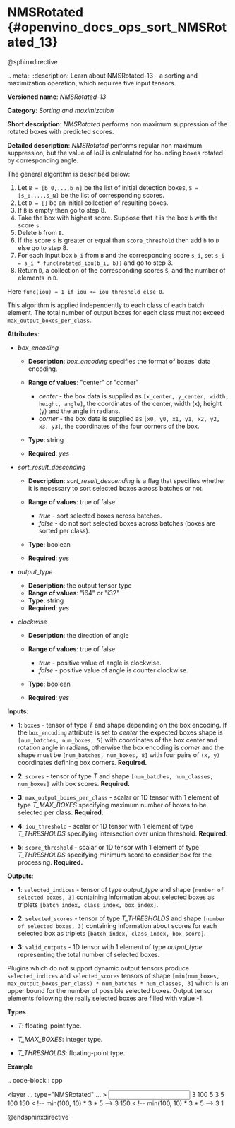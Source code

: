 # NMSRotated {#openvino_docs_ops_sort_NMSRotated_13}

@sphinxdirective

.. meta::
  :description: Learn about NMSRotated-13 - a sorting and maximization
                operation, which requires five input tensors.

**Versioned name**: *NMSRotated-13*

**Category**: *Sorting and maximization*

**Short description**: *NMSRotated* performs non maximum suppression of the rotated boxes with predicted scores.

**Detailed description**: *NMSRotated* performs regular non maximum suppression, but the value of IoU is calculated for bounding boxes rotated by corresponding angle.

The general algorithm is described below:

1.  Let ``B = [b_0,...,b_n]`` be the list of initial detection boxes, ``S = [s_0,...,s_N]`` be  the list of corresponding scores.
2.  Let ``D = []`` be an initial collection of resulting boxes.
3.  If ``B`` is empty then go to step 8.
4.  Take the box with highest score. Suppose that it is the box ``b`` with the score ``s``.
5.  Delete ``b`` from ``B``.
6.  If the score ``s`` is greater or equal than ``score_threshold``  then add ``b`` to ``D`` else go to step 8.
7.  For each input box ``b_i`` from ``B`` and the corresponding score ``s_i``, set ``s_i = s_i * func(rotated_iou(b_i, b))`` and go to step 3.
8.  Return ``D``, a collection of the corresponding scores ``S``, and the number of elements in ``D``.

Here ``func(iou) = 1 if iou <= iou_threshold else 0``.

This algorithm is applied independently to each class of each batch element. The total number of output boxes for each class must not exceed ``max_output_boxes_per_class``.

**Attributes**:

* *box_encoding*

  * **Description**: *box_encoding* specifies the format of boxes' data encoding.
  * **Range of values**: "center" or "corner"
    * *center* - the box data is supplied as ``[x_center, y_center, width, height, angle]``, the coordinates of the center, width (x), height (y) and the angle in radians.
    * *corner* - the box data is supplied as ``[x0, y0, x1, y1, x2, y2, x3, y3]``, the coordinates of the four corners of the box.

  * **Type**: string
  * **Required**: *yes*

* *sort_result_descending*

  * **Description**: *sort_result_descending* is a flag that specifies whether it is necessary to sort selected boxes across batches or not.
  * **Range of values**: true of false

    * *true* - sort selected boxes across batches.
    * *false* - do not sort selected boxes across batches (boxes are sorted per class).
  * **Type**: boolean
  * **Required**: *yes*

* *output_type*

  * **Description**: the output tensor type
  * **Range of values**: "i64" or "i32"
  * **Type**: string
  * **Required**: *yes*

* *clockwise*

  * **Description**: the direction of angle
  * **Range of values**: true of false

    * *true* - positive value of angle is clockwise.
    * *false* - positive value of angle is counter clockwise.
  * **Type**: boolean
  * **Required**: *yes*


**Inputs**:

*   **1**: ``boxes`` - tensor of type *T* and shape depending on the box encoding. If the ``box_encoding`` attribute is set to *center* the expected boxes shape is ``[num_batches, num_boxes, 5]`` with coordinates of the box center and rotation angle in radians, otherwise the box encoding is *corner* and the shape must be ``[num_batches, num_boxes, 8]`` with four pairs of ``(x, y)`` coordinates defining box corners. **Required.**

*   **2**: ``scores`` - tensor of type *T* and shape ``[num_batches, num_classes, num_boxes]`` with box scores. **Required.**

*   **3**: ``max_output_boxes_per_class`` - scalar or 1D tensor with 1 element of type *T_MAX_BOXES* specifying maximum number of boxes to be selected per class. **Required.**

*   **4**: ``iou_threshold`` - scalar or 1D tensor with 1 element of type *T_THRESHOLDS* specifying intersection over union threshold. **Required.**

*   **5**: ``score_threshold`` - scalar or 1D tensor with 1 element of type *T_THRESHOLDS* specifying minimum score to consider box for the processing. **Required.**


**Outputs**:

*   **1**: ``selected_indices`` - tensor of type *output_type* and shape ``[number of selected boxes, 3]`` containing information about selected boxes as triplets ``[batch_index, class_index, box_index]``.

*   **2**: ``selected_scores`` - tensor of type *T_THRESHOLDS* and shape ``[number of selected boxes, 3]`` containing information about scores for each selected box as triplets ``[batch_index, class_index, box_score]``.

*   **3**: ``valid_outputs`` - 1D tensor with 1 element of type *output_type* representing the total number of selected boxes.

Plugins which do not support dynamic output tensors produce ``selected_indices`` and ``selected_scores`` tensors of shape ``[min(num_boxes, max_output_boxes_per_class) * num_batches * num_classes, 3]`` which is an upper bound for the number of possible selected boxes. Output tensor elements following the really selected boxes are filled with value -1.

**Types**

* *T*: floating-point type.

* *T_MAX_BOXES*: integer type.

* *T_THRESHOLDS*: floating-point type.


**Example**

.. code-block::  cpp

  <layer ... type="NMSRotated" ... >
      <data box_encoding="corner" sort_result_descending="true" output_type="i64"/>
      <input>
          <port id="0">
              <dim>3</dim>
              <dim>100</dim>
              <dim>5</dim>
          </port>
          <port id="1">
              <dim>3</dim>
              <dim>5</dim>
              <dim>100</dim>
          </port>
          <port id="2"/> <!-- 10 -->
          <port id="3"/>
          <port id="4"/>
          <port id="5"/>
      </input>
      <output>
          <port id="6" precision="I64">
              <dim>150</dim> < !-- min(100, 10) * 3 * 5 -->
              <dim>3</dim>
          </port>
          <port id="7" precision="FP32">
              <dim>150</dim> < !-- min(100, 10) * 3 * 5 -->
              <dim>3</dim>
          </port>
          <port id="8" precision="I64">
              <dim>1</dim>
          </port>
      </output>
  </layer>


@endsphinxdirective
